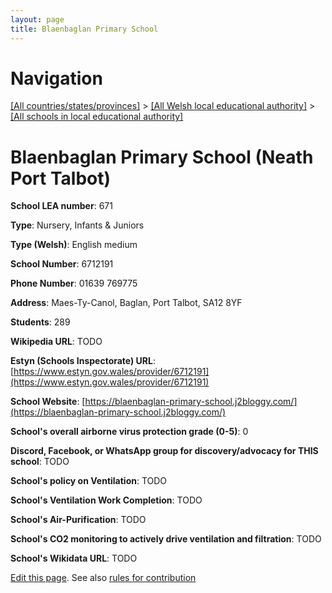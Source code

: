 ```yaml
---
layout: page
title: Blaenbaglan Primary School
---
```

# Navigation

[[All countries/states/provinces]](../../..) > [[All Welsh local educational authority]](../..) > [[All schools in local educational authority]](..)

# Blaenbaglan Primary School (Neath Port Talbot)

**School LEA number**: 671

**Type**: Nursery, Infants & Juniors

**Type (Welsh)**: English medium

**School Number**: 6712191

**Phone Number**: 01639 769775

**Address**: Maes-Ty-Canol, Baglan, Port Talbot, SA12 8YF

**Students**: 289

**Wikipedia URL**: TODO

**Estyn (Schools Inspectorate) URL**: [https://www.estyn.gov.wales/provider/6712191](https://www.estyn.gov.wales/provider/6712191)

**School Website**: [https://blaenbaglan-primary-school.j2bloggy.com/](https://blaenbaglan-primary-school.j2bloggy.com/)

**School's overall airborne virus protection grade (0-5)**: 0

**Discord, Facebook, or WhatsApp group for discovery/advocacy for THIS school**: TODO

**School's policy on Ventilation**: TODO

**School's Ventilation Work Completion**: TODO

**School's Air-Purification**: TODO

**School's CO2 monitoring to actively drive ventilation and filtration**: TODO

**School's Wikidata URL**: TODO




[Edit this page](https://github.com/ventilate-schools/Wales/edit/prif/./Neath_Port_Talbot/Blaenbaglan_Primary_School.md). See also [rules for contribution](../../../contribution-rules/)